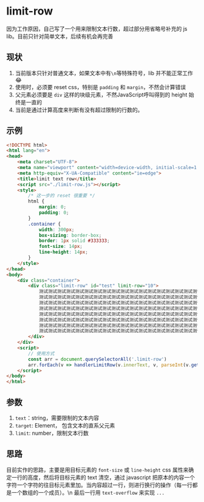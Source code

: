 # limit-row
因为工作原因，自己写了一个用来限制文本行数，超过部分用省略号补充的 js lib。目前只针对简单文本，后续有机会再完善

## 现状
1. 当前版本只针对普通文本，如果文本中有`\n`等特殊符号，lib 并不能正常工作😂
2. 使用时，必须要 reset css，特别是 `padding` 和 `margin`，不然会计算错误
3. 父元素必须要是 `div` 这样的块级元素，不然JavaScript呼叫得到的 height 始终是一直的
4. 当前是通过计算高度来判断有没有超过限制的行数的。

## 示例
```html
<!DOCTYPE html>
<html lang="en">
<head>
    <meta charset="UTF-8">
    <meta name="viewport" content="width=device-width, initial-scale=1.0">
    <meta http-equiv="X-UA-Compatible" content="ie=edge">
    <title>limit text row</title>
    <script src="./limit-row.js"></script>
    <style>
        /* 这一步的 reset 很重要 */
        html {
            margin: 0;
            padding: 0;
        }
        .container {
            width: 300px;
            box-sizing: border-box;
            border: 1px solid #333333;
            font-size: 14px;
            line-height: 14px;
        }
    </style>
</head>
<body>
    <div class="container">
        <div class="limit-row" id="test" limit-row="10">
            测试测试测试测试测试测试测试测试测试测试测试测试测试测试测试测试测试测试测试测试测试测试测试测试测试测试测试测试测试测试
            测试测试测试测试测试测试测试测试测试测试测试测试测试测试测试测试测试测试测试测试测试测试测试测试测试测试测试测试测试测试
            测试测试测试测试测试测试测试测试测试测试测试测试测试测试测试测试测试测试测试测试测试测试测试测试测试测试测试测试测试测试
            测试测试测试测试测试测试测试测试测试测试测试测试测试测试测试测试测试测试测试测试测试测试测试测试测试测试测试测试测试测试
            测试测试测试测试测试测试测试测试测试测试测试测试测试测试测试测试测试测试测试测试测试测试测试测试测试测试测试测试测试测试
            测试测试测试测试测试测试测试测试测试测试测试测试测试测试测试测试测试测试测试测试测试测试测试测试测试测试测试测试测试测试
            测试测试测试测试测试测试测试测试测试测试测试测试测试测试测试测试测试测试测试测试测试测试测试测试测试测试测试测试测试测试
            测试测试测试测试测试测试测试测试测试测试测试测试测试测试测试测试测试测试测试测试测试测试测试测试测试测试测试测试测试测试
        </div>
    </div>
    <script>
        // 使用方式
        const arr = document.querySelectorAll('.limit-row')
        arr.forEach(v => handlerLimitRow(v.innerText, v, parseInt(v.getAttribute('limit-row'))))
    </script>
</body>
</html>
```

## 参数
1. `text`：string，需要限制的文本内容
2. `target`: Element， 包含文本的直系父元素
3. `limit`: number，限制文本行数

## 思路
目前实作的思路，主要是用目标元素的 `font-size` 或 `line-height` css 属性来确定一行的高度，然后将目标元素的 text 清空，通过 javascript 把原本的内容一个字符一个字符的往目标元素里加。当内容超过一行，则进行换行的操作（每一行都是一个数组的一个成员）。\n
最后一行用 `text-overflow` 来实现 `...`
